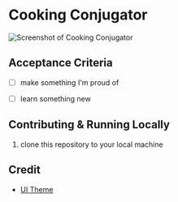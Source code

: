 # Cooking Conjugator

![Screenshot of Cooking Conjugator](/doc/img/project.png)

## Acceptance Criteria

- [ ] make something I'm proud of
- [ ] learn something new


## Contributing & Running Locally

1. clone this repository to your local machine


## Credit

- [UI Theme](https://azagaya.itch.io/kenneys-ui-theme)

